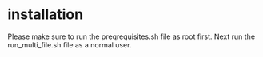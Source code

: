 # installation

Please make sure to run the preqrequisites.sh file as root first.
Next run the run_multi_file.sh file as a normal user.
